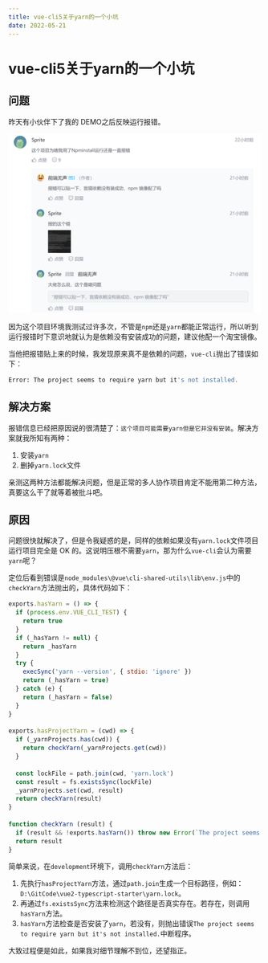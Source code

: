 ```yaml
---
title: vue-cli5关于yarn的一个小坑
date: 2022-05-21
---
```

# vue-cli5关于yarn的一个小坑

## 问题

昨天有小伙伴下了我的 DEMO之后反映运行报错。

![小伙伴反映报错](https://raw.githubusercontent.com/ivestszheng/images-store/master/img/0.png)

因为这个项目环境我测试过许多次，不管是`npm`还是`yarn`都能正常运行，所以听到运行报错时下意识地就认为是依赖没有安装成功的问题，建议他配一个淘宝镜像。

当他把报错贴上来的时候，我发现原来真不是依赖的问题，`vue-cli`抛出了错误如下：

```bash
Error: The project seems to require yarn but it's not installed.
```

## 解决方案

报错信息已经把原因说的很清楚了：`这个项目可能需要yarn但是它并没有安装`。解决方案就我所知有两种：

1. 安装`yarn`
2. 删掉`yarn.lock`文件

亲测这两种方法都能解决问题，但是正常的多人协作项目肯定不能用第二种方法，真要这么干了就等着被批斗吧。

## 原因

问题很快就解决了，但是令我疑惑的是，同样的依赖如果没有`yarn.lock`文件项目运行项目完全是 OK 的。这说明压根不需要`yarn`，那为什么`vue-cli`会认为需要`yarn`呢？

定位后看到错误是`node_modules\@vue\cli-shared-utils\lib\env.js`中的`checkYarn`方法抛出的，具体代码如下：

```js
exports.hasYarn = () => {
  if (process.env.VUE_CLI_TEST) {
    return true
  }
  if (_hasYarn != null) {
    return _hasYarn
  }
  try {
    execSync('yarn --version', { stdio: 'ignore' })
    return (_hasYarn = true)
  } catch (e) {
    return (_hasYarn = false)
  }
}

exports.hasProjectYarn = (cwd) => {
  if (_yarnProjects.has(cwd)) {
    return checkYarn(_yarnProjects.get(cwd))
  }

  const lockFile = path.join(cwd, 'yarn.lock')
  const result = fs.existsSync(lockFile)
  _yarnProjects.set(cwd, result)
  return checkYarn(result)
}

function checkYarn (result) {
  if (result && !exports.hasYarn()) throw new Error(`The project seems to require yarn but it's not installed.`)
  return result
}
```

简单来说，在`development`环境下，调用`checkYarn`方法后：

1. 先执行`hasProjectYarn`方法，通过`path.join`生成一个目标路径，例如：`D:\GitCode\vue2-typescript-starter\yarn.lock`。
2. 再通过`fs.existsSync`方法来检测这个路径是否真实存在。若存在，则调用`hasYarn`方法。
3. `hasYarn`方法检查是否安装了`yarn`，若没有，则抛出错误`The project seems to require yarn but it's not installed.`中断程序。

大致过程便是如此，如果我对细节理解不到位，还望指正。
